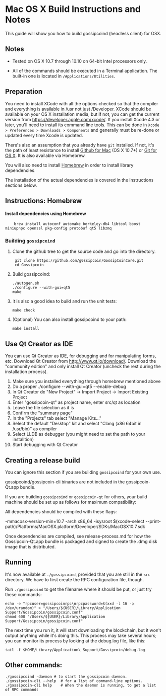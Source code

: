 Mac OS X Build Instructions and Notes
====================================
This guide will show you how to build gossipcoind (headless client) for OSX.

Notes
-----

* Tested on OS X 10.7 through 10.10 on 64-bit Intel processors only.

* All of the commands should be executed in a Terminal application. The
built-in one is located in `/Applications/Utilities`.

Preparation
-----------

You need to install XCode with all the options checked so that the compiler
and everything is available in /usr not just /Developer. XCode should be
available on your OS X installation media, but if not, you can get the
current version from https://developer.apple.com/xcode/. If you install
Xcode 4.3 or later, you'll need to install its command line tools. This can
be done in `Xcode > Preferences > Downloads > Components` and generally must
be re-done or updated every time Xcode is updated.

There's also an assumption that you already have `git` installed. If
not, it's the path of least resistance to install [Github for Mac](https://mac.github.com/)
(OS X 10.7+) or
[Git for OS X](https://code.google.com/p/git-osx-installer/). It is also
available via Homebrew.

You will also need to install [Homebrew](http://brew.sh) in order to install library
dependencies.

The installation of the actual dependencies is covered in the Instructions
sections below.

Instructions: Homebrew
----------------------

#### Install dependencies using Homebrew

        brew install autoconf automake berkeley-db4 libtool boost miniupnpc openssl pkg-config protobuf qt5 libzmq

### Building `gossipcoind`

1. Clone the github tree to get the source code and go into the directory.

        git clone https://github.com/g0ssipcoin/GossipCoinCore.git
        cd Gossipcoin

2.  Build gossipcoind:

        ./autogen.sh
        ./configure --with-gui=qt5
        make

3.  It is also a good idea to build and run the unit tests:

        make check

4.  (Optional) You can also install gossipcoind to your path:

        make install

Use Qt Creator as IDE
------------------------
You can use Qt Creator as IDE, for debugging and for manipulating forms, etc.
Download Qt Creator from http://www.qt.io/download/. Download the "community edition" and only install Qt Creator (uncheck the rest during the installation process).

1. Make sure you installed everything through homebrew mentioned above
2. Do a proper ./configure --with-gui=qt5 --enable-debug
3. In Qt Creator do "New Project" -> Import Project -> Import Existing Project
4. Enter "gossipcoin-qt" as project name, enter src/qt as location
5. Leave the file selection as it is
6. Confirm the "summary page"
7. In the "Projects" tab select "Manage Kits..."
8. Select the default "Desktop" kit and select "Clang (x86 64bit in /usr/bin)" as compiler
9. Select LLDB as debugger (you might need to set the path to your installtion)
10. Start debugging with Qt Creator

Creating a release build
------------------------
You can ignore this section if you are building `gossipcoind` for your own use.

gossipcoind/gossipcoin-cli binaries are not included in the gossipcoin-Qt.app bundle.

If you are building `gossipcoind` or `gossipcoin-qt` for others, your build machine should be set up
as follows for maximum compatibility:

All dependencies should be compiled with these flags:

 -mmacosx-version-min=10.7
 -arch x86_64
 -isysroot $(xcode-select --print-path)/Platforms/MacOSX.platform/Developer/SDKs/MacOSX10.7.sdk

Once dependencies are compiled, see release-process.md for how the Gossipcoin-Qt.app
bundle is packaged and signed to create the .dmg disk image that is distributed.

Running
-------

It's now available at `./gossipcoind`, provided that you are still in the `src`
directory. We have to first create the RPC configuration file, though.

Run `./gossipcoind` to get the filename where it should be put, or just try these
commands:

    echo -e "rpcuser=gossipcoinrpc\nrpcpassword=$(xxd -l 16 -p /dev/urandom)" > "/Users/${USER}/Library/Application Support/Gossipcoin/gossipcoin.conf"
    chmod 600 "/Users/${USER}/Library/Application Support/Gossipcoin/gossipcoin.conf"

The next time you run it, it will start downloading the blockchain, but it won't
output anything while it's doing this. This process may take several hours;
you can monitor its process by looking at the debug.log file, like this:

    tail -f $HOME/Library/Application\ Support/Gossipcoin/debug.log

Other commands:
-------

    ./gossipcoind -daemon # to start the gossipcoin daemon.
    ./gossipcoin-cli --help  # for a list of command-line options.
    ./gossipcoin-cli help    # When the daemon is running, to get a list of RPC commands

